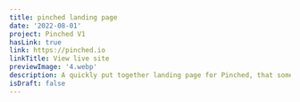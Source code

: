 ```yaml
---
title: pinched landing page
date: '2022-08-01'
project: Pinched V1
hasLink: true
link: https://pinched.io
linkTitle: View live site
previewImage: '4.webp'
description: A quickly put together landing page for Pinched, that somewhat surprisingly, had a super high conversion rate (~16%).
isDraft: false
---
```

